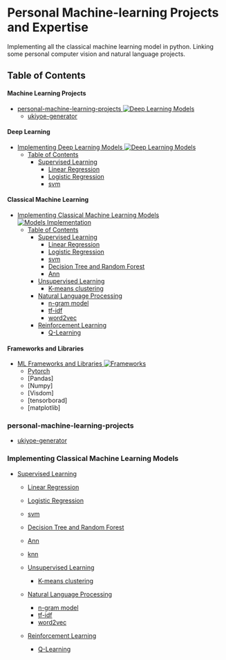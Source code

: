 # Personal Machine-learning Projects and Expertise
Implementing all the classical machine learning model in python. Linking some personal computer vision and natural language projects.

## Table of Contents

#### Machine Learning Projects
<!-- MarkdownTOC depth=4 -->

- [personal-machine-learning-projects ![Deep Learning Models](https://cdn.rawgit.com/sindresorhus/awesome/d7305f38d29fed78fa85652e3a63e154dd8e8829/media/badge.svg)](#personal-machine-learning-projects)
  - [ukiyoe-generator](#personal-machine-learning-projects)

#### Deep Learning
<!-- MarkdownTOC depth=4 -->

- [Implementing Deep Learning Models ![Deep Learning Models](https://cdn.rawgit.com/sindresorhus/awesome/d7305f38d29fed78fa85652e3a63e154dd8e8829/media/badge.svg)](#awesome-machine-learning-)
  - [Table of Contents](#table-of-contents)
    - [Supervised Learning](#frameworks-and-libraries)
        - [Linear Regression](#frameworks-and-libraries)
        - [Logistic Regression](#frameworks-and-libraries)
        - [svm](#frameworks-and-libraries)

#### Classical Machine Learning 
<!-- MarkdownTOC depth=4 -->

- [Implementing Classical Machine Learning Models ![Models Implementation](https://cdn.rawgit.com/sindresorhus/awesome/d7305f38d29fed78fa85652e3a63e154dd8e8829/media/badge.svg)](#awesome-machine-learning-)
  - [Table of Contents](#table-of-contents)
    - [Supervised Learning](#Implementing-Classical-Machine-Learning-Models)
        - [Linear Regression](#Implementing-Classical-Machine-Learning-Models)
        - [Logistic Regression](#Implementing-Classical-Machine-Learning-Models)
        - [svm](#Implementing-Classical-Machine-Learning-Models)
        - [Decision Tree and Random Forest](#Implementing-Classical-Machine-Learning-Models)
        - [Ann](#Implementing-Classical-Machine-Learning-Models)
    - [Unsupervised Learning](#Implementing-Classical-Machine-Learning-Models)
        - [K-means clustering](#Implementing-Classical-Machine-Learning-Models)
    - [Natural Language Processing](#Implementing-Classical-Machine-Learning-Models)
        - [n-gram model](#Implementing-Classical-Machine-Learning-Models)
        - [tf-idf](#Implementing-Classical-Machine-Learning-Models)
        - [word2vec](#Implementing-Classical-Machine-Learning-Models)
    - [Reinforcement Learning](#Implementing-Classical-Machine-Learning-Models)
        - [Q-Learning](#Implementing-Classical-Machine-Learning-Models)

#### Frameworks and Libraries
<!-- MarkdownTOC depth=4 -->

- [ML Frameworks and Libraries ![Frameworks](https://cdn.rawgit.com/sindresorhus/awesome/d7305f38d29fed78fa85652e3a63e154dd8e8829/media/badge.svg)](#awesome-machine-learning-)
  - [Pytorch](https://github.com/h-muhammed/pytorch-2.0-mastery/tree/feature/quick-start)
  - [Pandas]
  - [Numpy]
  - [Visdom]
  - [tensorborad]
  - [matplotlib]

### personal-machine-learning-projects
<!-- MarkdownTOC depth=4 -->

  - [ukiyoe-generator](https://github.com/h-muhammed/ukiyoe_generator)

### Implementing Classical Machine Learning Models
<!-- MarkdownTOC depth=4 -->

  - [Supervised Learning](#frameworks-and-libraries)
      - [Linear Regression](https://github.com/h-muhammed/Machine-learning-portfolio/tree/feature/develop/machinelearning/linearregression)
      - [Logistic Regression](https://github.com/h-muhammed/Machine-learning-portfolio/tree/feature/develop/machinelearning/logisticregression)
      - [svm](https://github.com/h-muhammed/Machine-learning-portfolio/tree/feature/develop/machinelearning/svm)
      - [Decision Tree and Random Forest](https://github.com/h-muhammed/Machine-learning-portfolio/tree/feature/develop/machinelearning/decisiontree)
      - [Ann](#frameworks-and-libraries)
      - [knn](https://github.com/h-muhammed/Machine-learning-portfolio/tree/feature/develop/machinelearning/knn)
       
    - [Unsupervised Learning](#frameworks-and-libraries)
        - [K-means clustering](https://github.com/h-muhammed/Machine-learning-portfolio/tree/feature/develop/machinelearning/kmeans)
    - [Natural Language Processing](#frameworks-and-libraries)
        - [n-gram model](#frameworks-and-libraries)
        - [tf-idf](#frameworks-and-libraries)
        - [word2vec](#frameworks-and-libraries)
    - [Reinforcement Learning](#frameworks-and-libraries)
        - [Q-Learning](#frameworks-and-libraries)

